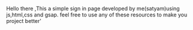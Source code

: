 Hello there ,This a simple sign in page developed by me(satyam)using js,html,css and gsap.
feel free to use any of these resources to make you project better'
